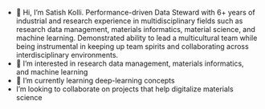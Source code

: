 - 👋 Hi, I’m Satish Kolli. Performance-driven Data Steward with 6+ years of industrial and research experience
in multidisciplinary fields such as research data management, materials informatics,
material science, and machine learning. Demonstrated ability to lead a multicultural
team while being instrumental in keeping up team spirits and collaborating across
interdisciplinary environments.
- 👀 I’m interested in research data management, materials informatics, and machine learning
- 🌱 I’m currently learning deep-learning concepts
- I’m looking to collaborate on projects that help digitalize materials science


<!---
satishkolli1992/satishkolli1992 is a ✨ special ✨ repository because its `README.md` (this file) appears on your GitHub profile.
You can click the Preview link to take a look at your changes.
--->

